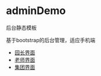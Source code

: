 # adminDemo
后台静态模板

基于bootstrap的后台管理，适应手机端

- [园长界面](http://www.mipaifu328.com/adminDemo/kindergartenLeaderPC/)
- [老师界面](http://www.mipaifu328.com/adminDemo/kindergartenPC/)
- [集团界面](http://www.mipaifu328.com/adminDemo/kindergartenGroupPC/)
